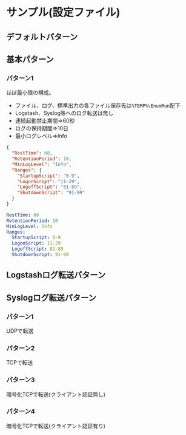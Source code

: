 # サンプル(設定ファイル)

## デフォルトパターン

## 基本パターン

### パターン1

ほぼ最小限の構成。
- ファイル、ログ、標準出力の各ファイル保存先は``%TEMP%\EnumRun``配下
- Logstash、Syslog等へのログ転送は無し
- 連続起動禁止期間⇒60秒
- ログの保持期間⇒10日
- 最小ログレベル⇒Info

<code-group>
<code-block title="JSON" active>

```json
{
  "RestTime": 60,
  "RetentionPeriod": 10,
  "MinLogLevel": "Info",
  "Ranges": {
    "StartupScript": "0-9",
    "LogonScript": "11-29",
    "LogoffScript": "81-89",
    "ShutdownScript": "91-99"
  }
}
```

</code-block>
<code-block title="Text">

```yml
RestTime: 60
RetentionPeriod: 10
MinLogLevel: Info
Ranges:
  StartupScript: 0-9
  LogonScript: 11-29
  LogoffScript: 81-89
  ShutdownScript: 91-99
```

</code-block>
</code-group>

## Logstashログ転送パターン


## Syslogログ転送パターン

### パターン1

UDPで転送

### パターン2

TCPで転送

### パターン3

暗号化TCPで転送(クライアント認証無し)

### パターン4

暗号化TCPで転送(クライアント認証有り)






